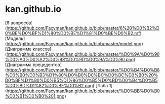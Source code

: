 # kan.github.io
[6 вопросов] (https://github.com/Facyman/kan.github.io/blob/master/6%20%D0%B2%D0%BE%D0%BF%D1%80%D0%BE%D1%81%D0%BE%D0%B2.rsf)
[Модель] (https://github.com/Facyman/kan.github.io/blob/master/model.png)
[Диаграмма классов] (https://github.com/Facyman/kan.github.io/blob/master/%D0%9A%D0%90%D0%A0%D0%A2%D0%98%D0%9D%D0%9A%D0%90.png)
[Диаграмма прецедентов] (https://github.com/Facyman/kan.github.io/blob/master/%D0%B4%D0%B8%D0%B0%D0%B3%D1%80%D0%B0%D0%BC%D0%BC%D0%B0%20%D0%BF%D1%80%D0%B5%D1%86%D0%B5%D0%BD%D0%B4%D0%B5%D0%BD%D1%82%D0%BE%D0%B2.png)
[Лаба 1] (https://github.com/Facyman/kan.github.io/blob/master/%D0%BB%D0%B0%D0%B1%D0%B0%201.png)
